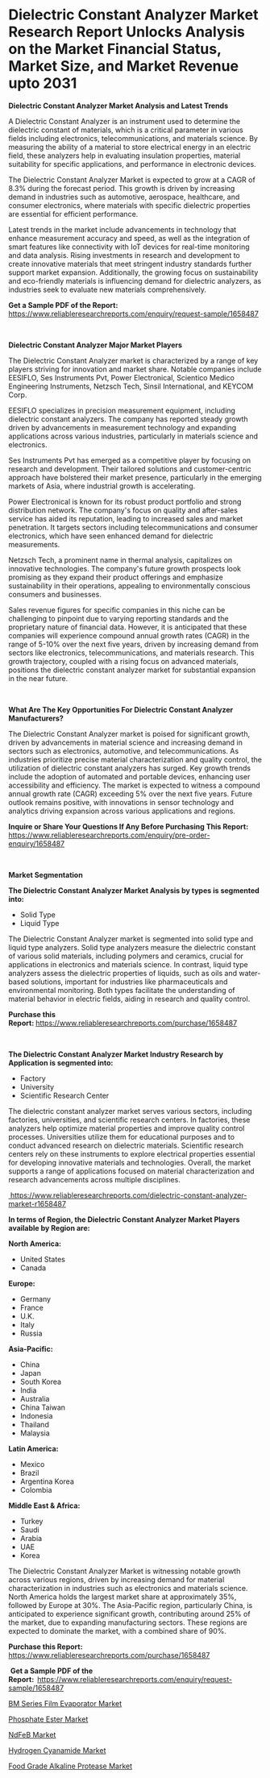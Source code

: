 <p><h1>Dielectric Constant Analyzer Market Research Report Unlocks Analysis on the Market Financial Status, Market Size, and Market Revenue upto 2031</h1></p><p><strong>Dielectric Constant Analyzer Market Analysis and Latest Trends</strong></p>
<p><p>A Dielectric Constant Analyzer is an instrument used to determine the dielectric constant of materials, which is a critical parameter in various fields including electronics, telecommunications, and materials science. By measuring the ability of a material to store electrical energy in an electric field, these analyzers help in evaluating insulation properties, material suitability for specific applications, and performance in electronic devices.</p><p>The Dielectric Constant Analyzer Market is expected to grow at a CAGR of 8.3% during the forecast period. This growth is driven by increasing demand in industries such as automotive, aerospace, healthcare, and consumer electronics, where materials with specific dielectric properties are essential for efficient performance. </p><p>Latest trends in the market include advancements in technology that enhance measurement accuracy and speed, as well as the integration of smart features like connectivity with IoT devices for real-time monitoring and data analysis. Rising investments in research and development to create innovative materials that meet stringent industry standards further support market expansion. Additionally, the growing focus on sustainability and eco-friendly materials is influencing demand for dielectric analyzers, as industries seek to evaluate new materials comprehensively.</p></p>
<p><strong>Get a Sample PDF of the Report:&nbsp;</strong> <a href="https://www.reliableresearchreports.com/enquiry/request-sample/1658487?utm_campaign=12&utm_medium=2&utm_source=Github&utm_content=ia&utm_term=09122024&utm_id=dielectric-constant-analyzer">https://www.reliableresearchreports.com/enquiry/request-sample/1658487</a></p>
<p>&nbsp;</p>
<p><strong>Dielectric Constant Analyzer Major Market Players</strong></p>
<p><p>The Dielectric Constant Analyzer market is characterized by a range of key players striving for innovation and market share. Notable companies include EESIFLO, Ses Instruments Pvt, Power Electronical, Scientico Medico Engineering Instruments, Netzsch Tech, Sinsil International, and KEYCOM Corp.</p><p>EESIFLO specializes in precision measurement equipment, including dielectric constant analyzers. The company has reported steady growth driven by advancements in measurement technology and expanding applications across various industries, particularly in materials science and electronics.</p><p>Ses Instruments Pvt has emerged as a competitive player by focusing on research and development. Their tailored solutions and customer-centric approach have bolstered their market presence, particularly in the emerging markets of Asia, where industrial growth is accelerating.</p><p>Power Electronical is known for its robust product portfolio and strong distribution network. The company's focus on quality and after-sales service has aided its reputation, leading to increased sales and market penetration. It targets sectors including telecommunications and consumer electronics, which have seen enhanced demand for dielectric measurements.</p><p>Netzsch Tech, a prominent name in thermal analysis, capitalizes on innovative technologies. The company's future growth prospects look promising as they expand their product offerings and emphasize sustainability in their operations, appealing to environmentally conscious consumers and businesses.</p><p>Sales revenue figures for specific companies in this niche can be challenging to pinpoint due to varying reporting standards and the proprietary nature of financial data. However, it is anticipated that these companies will experience compound annual growth rates (CAGR) in the range of 5-10% over the next five years, driven by increasing demand from sectors like electronics, telecommunications, and materials research. This growth trajectory, coupled with a rising focus on advanced materials, positions the dielectric constant analyzer market for substantial expansion in the near future.</p></p>
<p>&nbsp;</p>
<p><strong>What Are The Key Opportunities For Dielectric Constant Analyzer Manufacturers?</strong></p>
<p><p>The Dielectric Constant Analyzer market is poised for significant growth, driven by advancements in material science and increasing demand in sectors such as electronics, automotive, and telecommunications. As industries prioritize precise material characterization and quality control, the utilization of dielectric constant analyzers has surged. Key growth trends include the adoption of automated and portable devices, enhancing user accessibility and efficiency. The market is expected to witness a compound annual growth rate (CAGR) exceeding 5% over the next five years. Future outlook remains positive, with innovations in sensor technology and analytics driving expansion across various applications and regions.</p></p>
<p><strong>Inquire or Share Your Questions If Any Before Purchasing This Report:</strong> <a href="https://www.reliableresearchreports.com/enquiry/pre-order-enquiry/1658487?utm_campaign=12&utm_medium=2&utm_source=Github&utm_content=ia&utm_term=09122024&utm_id=dielectric-constant-analyzer">https://www.reliableresearchreports.com/enquiry/pre-order-enquiry/1658487</a></p>
<p>&nbsp;</p>
<p><strong>Market Segmentation</strong></p>
<p><strong>The Dielectric Constant Analyzer Market Analysis by types is segmented into:</strong></p>
<p><ul><li>Solid Type</li><li>Liquid Type</li></ul></p>
<p><p>The Dielectric Constant Analyzer market is segmented into solid type and liquid type analyzers. Solid type analyzers measure the dielectric constant of various solid materials, including polymers and ceramics, crucial for applications in electronics and materials science. In contrast, liquid type analyzers assess the dielectric properties of liquids, such as oils and water-based solutions, important for industries like pharmaceuticals and environmental monitoring. Both types facilitate the understanding of material behavior in electric fields, aiding in research and quality control.</p></p>
<p><strong>Purchase this Report:&nbsp;</strong><a href="https://www.reliableresearchreports.com/purchase/1658487?utm_campaign=12&utm_medium=2&utm_source=Github&utm_content=ia&utm_term=09122024&utm_id=dielectric-constant-analyzer">https://www.reliableresearchreports.com/purchase/1658487</a></p>
<p>&nbsp;</p>
<p><strong>The Dielectric Constant Analyzer Market Industry Research by Application is segmented into:</strong></p>
<p><ul><li>Factory</li><li>University</li><li>Scientific Research Center</li></ul></p>
<p><p>The dielectric constant analyzer market serves various sectors, including factories, universities, and scientific research centers. In factories, these analyzers help optimize material properties and improve quality control processes. Universities utilize them for educational purposes and to conduct advanced research on dielectric materials. Scientific research centers rely on these instruments to explore electrical properties essential for developing innovative materials and technologies. Overall, the market supports a range of applications focused on material characterization and research advancements across multiple disciplines.</p></p>
<p><a href="https://www.reliableresearchreports.com/dielectric-constant-analyzer-market-r1658487?utm_campaign=12&utm_medium=2&utm_source=Github&utm_content=ia&utm_term=09122024&utm_id=dielectric-constant-analyzer">&nbsp;https://www.reliableresearchreports.com/dielectric-constant-analyzer-market-r1658487</a></p>
<p><strong>In terms of Region, the Dielectric Constant Analyzer Market Players available by Region are:</strong></p>
<p>
    <p> <strong> North America: </strong>
        <ul>
            <li>United States</li>
            <li>Canada</li>
        </ul>
        </p> 
    <p> <strong> Europe: </strong>
        <ul>
            <li>Germany</li>
            <li>France</li>
            <li>U.K.</li>
            <li>Italy</li>
            <li>Russia</li>
        </ul>
        </p> 
    <p> <strong> Asia-Pacific: </strong>
        <ul>
            <li>China</li>
            <li>Japan</li>
            <li>South Korea</li>
            <li>India</li>
            <li>Australia</li>
            <li>China Taiwan</li>
            <li>Indonesia</li>
            <li>Thailand</li>
            <li>Malaysia</li>
        </ul>
        </p> 
    <p> <strong> Latin America: </strong>
        <ul>
            <li>Mexico</li>
            <li>Brazil</li>
            <li>Argentina Korea</li>
            <li>Colombia</li>
        </ul>
        </p> 
    <p> <strong> Middle East & Africa: </strong>
        <ul>
            <li>Turkey</li>
            <li>Saudi</li>
            <li>Arabia</li>
            <li>UAE</li>
            <li>Korea</li>
        </ul>
    </p>
    </p>
<p><p>The Dielectric Constant Analyzer Market is witnessing notable growth across various regions, driven by increasing demand for material characterization in industries such as electronics and materials science. North America holds the largest market share at approximately 35%, followed by Europe at 30%. The Asia-Pacific region, particularly China, is anticipated to experience significant growth, contributing around 25% of the market, due to expanding manufacturing sectors. These regions are expected to dominate the market, with a combined share of 90%.</p></p>
<p><strong>Purchase this Report: </strong><a href="https://www.reliableresearchreports.com/purchase/1658487?utm_campaign=12&utm_medium=2&utm_source=Github&utm_content=ia&utm_term=09122024&utm_id=dielectric-constant-analyzer">https://www.reliableresearchreports.com/purchase/1658487</a></p>
<p>&nbsp;<strong>Get a Sample PDF of the Report:&nbsp;&nbsp;</strong><a href="https://www.reliableresearchreports.com/enquiry/request-sample/1658487?utm_campaign=12&utm_medium=2&utm_source=Github&utm_content=ia&utm_term=09122024&utm_id=dielectric-constant-analyzer">https://www.reliableresearchreports.com/enquiry/request-sample/1658487</a></p>
<p><strong></strong></p>
<p><p><a href="https://github.com/GenaGaines34/Market-Research-Report-List-1/blob/main/bm-series-film-evaporator-market.md?utm_campaign=12&utm_medium=2&utm_source=Github&utm_content=ia&utm_term=09122024&utm_id=dielectric-constant-analyzer">BM Series Film Evaporator Market</a></p><p><a href="https://www.linkedin.com/pulse/detailed-report-thesize-dynamics-expected-growth-108-cagrof-ngjif?utm_campaign=12&utm_medium=2&utm_source=Github&utm_content=ia&utm_term=09122024&utm_id=dielectric-constant-analyzer">Phosphate Ester Market</a></p><p><a href="https://www.linkedin.com/pulse/insightful-ndfeb-market-trends-growth-opportunities-share-oa2nf?utm_campaign=12&utm_medium=2&utm_source=Github&utm_content=ia&utm_term=09122024&utm_id=dielectric-constant-analyzer">NdFeB Market</a></p><p><a href="https://www.linkedin.com/pulse/key-trends-opportunities-hydrogen-cyanamide-market-from-dg1df?utm_campaign=12&utm_medium=2&utm_source=Github&utm_content=ia&utm_term=09122024&utm_id=dielectric-constant-analyzer">Hydrogen Cyanamide Market</a></p><p><a href="https://github.com/JakirUddin511/Market-Research-Report-List-1/blob/main/food-grade-alkaline-protease-market.md?utm_campaign=12&utm_medium=2&utm_source=Github&utm_content=ia&utm_term=09122024&utm_id=dielectric-constant-analyzer">Food Grade Alkaline Protease Market</a></p></p>